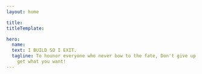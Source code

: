 ```yaml
---
layout: home

title:
titleTemplate:

hero:
  name:
  text: I BUILD SO I EXIT.
  tagline: To hounor everyone who never bow to the fate, Don't give up until you
    get what you want!
---
```

